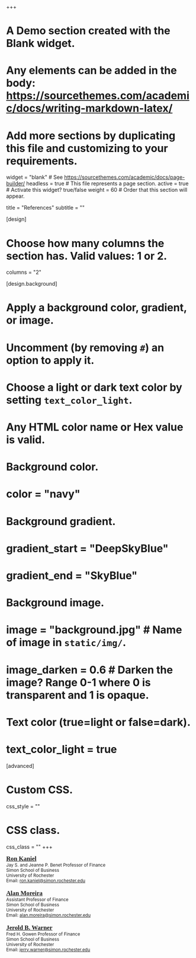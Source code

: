 +++
# A Demo section created with the Blank widget.
# Any elements can be added in the body: https://sourcethemes.com/academic/docs/writing-markdown-latex/
# Add more sections by duplicating this file and customizing to your requirements.

widget = "blank"  # See https://sourcethemes.com/academic/docs/page-builder/
headless = true  # This file represents a page section.
active = true  # Activate this widget? true/false
weight = 60  # Order that this section will appear.

title = "References"
subtitle = ""

[design]
  # Choose how many columns the section has. Valid values: 1 or 2.
  columns = "2"

[design.background]
  # Apply a background color, gradient, or image.
  #   Uncomment (by removing `#`) an option to apply it.
  #   Choose a light or dark text color by setting `text_color_light`.
  #   Any HTML color name or Hex value is valid.
    
  # Background color.
  # color = "navy"
  
  # Background gradient.
  # gradient_start = "DeepSkyBlue"
  # gradient_end = "SkyBlue"
  
  # Background image.
  # image = "background.jpg"  # Name of image in `static/img/`.
  # image_darken = 0.6  # Darken the image? Range 0-1 where 0 is transparent and 1 is opaque.

  # Text color (true=light or false=dark).
  # text_color_light = true  

[advanced]
 # Custom CSS. 
 css_style = ""
 
 # CSS class.
 css_class = ""
+++

<span style="font-size:larger;font-family:serif;">[**Ron Kaniel**](http://rkaniel.simon.rochester.edu/)</span>    
<span style="font-size:smaller;">
Jay S. and Jeanne P. Benet Professor of Finance  
Simon School of Business  
University of Rochester  
Email: [ron.kaniel@simon.rochester.edu](mailto:ron.kaniel@simon.rochester.edu)  
</span>   
<span style="font-size:larger;font-family:serif;">[**Alan Moreira**](https://sites.google.com/view/alanmoreira/)</span>    
<span style="font-size:smaller;">
Assistant Professor of Finance  
Simon School of Business  
University of Rochester  
Email: [alan.moreira@simon.rochester.edu](mailto:alan.moreira@simon.rochester.edu)  
</span>   
<span style="font-size:larger;font-family:serif;">[**Jerold B. Warner**](https://www.simon.rochester.edu/faculty-and-research/faculty-directory/faculty-profile/index.aspx?Username=jerry.warner)</span>    
<span style="font-size:smaller;">
Fred H. Gowen Professor of Finance  
Simon School of Business  
University of Rochester  
Email: [jerry.warner@simon.rochester.edu](mailto:jerry.warner@simon.rochester.edu)  
</span>   